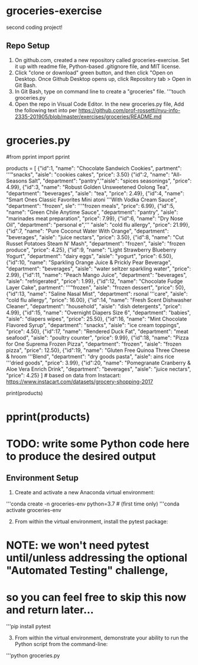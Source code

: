 # groceries-exercise
second coding project!


## Repo Setup
1. On github.com, created a new repository called groceries-exercise. Set it up with readme file, Python-based .gitignore file, and MIT license. 
2. Click "clone or download" green button, and then click "Open on Desktop. Once Github Desktop opens up, click Repository tab > Open in Git Bash.
3. In Git Bash, type on command line to create a "groceries" file. 
'''touch groceries.py
4. Open the repo in Visual Code Editor. In the new groceries.py file, Add the following text into per https://github.com/prof-rossetti/nyu-info-2335-201905/blob/master/exercises/groceries/README.md
# groceries.py

#from pprint import pprint

products = [
    {"id":1, "name": "Chocolate Sandwich Cookies", partment": '''"snacks", "aisle": "cookies cakes", "price": 3.50}    {"id":2, "name": "All-Seasons Salt", "department": "pantry",'"aisle": "spices seasonings", "price": 4.99},
    {"id":3, "name": "Robust Golden Unsweetened Oolong Tea", "department": "beverages", "aisle": "tea", "price": 2.49},
    {"id":4, "name": "Smart Ones Classic Favorites Mini atoni '''With Vodka Cream Sauce", "department": "frozen", sle": '''"frozen meals", "price": 6.99},
    {"id":5, "name": "Green Chile Anytime Sauce", "department": "pantry", "aisle": "marinades meat preparation", "price": 7.99},
    {"id":6, "name": "Dry Nose Oil", "department": "personal e",''' "aisle": "cold flu allergy", "price": 21.99},
    {"id":7, "name": "Pure Coconut Water With Orange", "department": "beverages", "aisle": "juice nectars", "price": 3.50},
    {"id":8, "name": "Cut Russet Potatoes Steam N' Mash", "department": "frozen", "aisle": "frozen produce", "price": 4.25},
    {"id":9, "name": "Light Strawberry Blueberry Yogurt", "department": "dairy eggs", "aisle": "yogurt", "price": 6.50},
    {"id":10, "name": "Sparkling Orange Juice & Prickly Pear Beverage", "department": "beverages", "aisle": "water seltzer sparkling water", "price": 2.99},
    {"id":11, "name": "Peach Mango Juice", "department": "beverages", "aisle": "refrigerated", "price": 1.99},
    {"id":12, "name": "Chocolate Fudge Layer Cake", partment": '''"frozen", "aisle": "frozen dessert", "price": 50},
    {"id":13, "name": "Saline Nasal Mist", "department": rsonal '''care", "aisle": "cold flu allergy", "price": 16.00},
    {"id":14, "name": "Fresh Scent Dishwasher Cleaner", "department": "household", "aisle": "dish detergents", "price": 4.99},
    {"id":15, "name": "Overnight Diapers Size 6", "department": "babies", "aisle": "diapers wipes", "price": 25.50},
    {"id":16, "name": "Mint Chocolate Flavored Syrup", "department": "snacks", "aisle": "ice cream toppings", "price": 4.50},
    {"id":17, "name": "Rendered Duck Fat", "department": "meat seafood", "aisle": "poultry counter", "price": 9.99},
    {"id":18, "name": "Pizza for One Suprema Frozen Pizza", "department": "frozen", "aisle": "frozen pizza", "price": 12.50},
    {"id":19, "name": "Gluten Free Quinoa Three Cheese & hroom '''Blend", "department": "dry goods pasta", "aisle": ains rice '''dried goods", "price": 3.99},
    {"id":20, "name": "Pomegranate Cranberry & Aloe Vera Enrich Drink", "department": "beverages", "aisle": "juice nectars", "price": 4.25}
] # based on data from Instacart: https://www.instacart.com/datasets/grocery-shopping-2017

print(products)
# pprint(products)

# TODO: write some Python code here to produce the desired output

## Environment Setup
1. Create and activate a new Anaconda virtual environment:

'''conda create -n groceries-env python=3.7 # (first time only)
'''conda activate groceries-env

2. From within the virtual environment, install the pytest package:

# NOTE: we won't need pytest until/unless addressing the optional "Automated Testing" challenge,
# so you can feel free to skip this now and return later...

'''pip install pytest

3. From within the virtual environment, demonstrate your ability to run the Python script from the command-line:

'''python groceries.py
